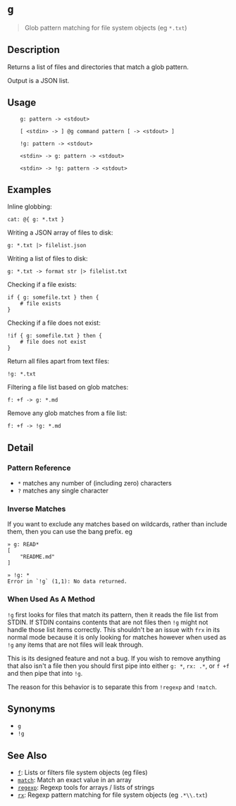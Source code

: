 # `g`

> Glob pattern matching for file system objects (eg `*.txt`)

## Description

Returns a list of files and directories that match a glob pattern.

Output is a JSON list.

## Usage

```
    g: pattern -> <stdout>

    [ <stdin> -> ] @g command pattern [ -> <stdout> ]

    !g: pattern -> <stdout>

    <stdin> -> g: pattern -> <stdout>

    <stdin> -> !g: pattern -> <stdout>
```

## Examples

Inline globbing:

    cat: @{ g: *.txt }

Writing a JSON array of files to disk:

    g: *.txt |> filelist.json

Writing a list of files to disk:

    g: *.txt -> format str |> filelist.txt

Checking if a file exists:

    if { g: somefile.txt } then {
        # file exists
    }

Checking if a file does not exist:

    !if { g: somefile.txt } then {
        # file does not exist
    }

Return all files apart from text files:

    !g: *.txt

Filtering a file list based on glob matches:

    f: +f -> g: *.md

Remove any glob matches from a file list:

    f: +f -> !g: *.md

## Detail

### Pattern Reference

- `*` matches any number of (including zero) characters
- `?` matches any single character

### Inverse Matches

If you want to exclude any matches based on wildcards, rather than include
them, then you can use the bang prefix. eg

```
» g: READ*
[
    "README.md"
]

» !g: *
Error in `!g` (1,1): No data returned.
```

### When Used As A Method

`!g` first looks for files that match its pattern, then it reads the file list
from STDIN. If STDIN contains contents that are not files then `!g` might not
handle those list items correctly. This shouldn't be an issue with `frx` in its
normal mode because it is only looking for matches however when used as `!g`
any items that are not files will leak through.

This is its designed feature and not a bug. If you wish to remove anything that
also isn't a file then you should first pipe into either `g: *`, `rx: .*`, or
`f +f` and then pipe that into `!g`.

The reason for this behavior is to separate this from `!regexp` and `!match`.

## Synonyms

- `g`
- `!g`

## See Also

- [`f`](./f.md):
  Lists or filters file system objects (eg files)
- [`match`](./match.md):
  Match an exact value in an array
- [`regexp`](./regexp.md):
  Regexp tools for arrays / lists of strings
- [`rx`](./rx.md):
  Regexp pattern matching for file system objects (eg `.*\\.txt`)
